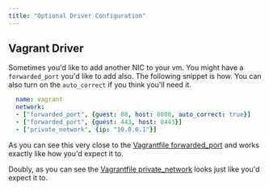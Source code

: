 ```yaml
---
title: "Optional Driver Configuration"
---
```


## Vagrant Driver

Sometimes you'd like to add another NIC to your vm. You might have a `forwarded_port` you'd like
to add also. The following snippet is how. You can also turn on the `auto_correct` if you think
you'll need it.

~~~yaml
  name: vagrant
  network:
  - ["forwarded_port", {guest: 80, host: 8080, auto_correct: true}]
  - ["forwarded_port", {guest: 443, host: 8443}]
  - ["private_network", {ip: "10.0.0.1"}]
~~~

As you can see this very close to the [Vagrantfile forwarded_port](https://docs.vagrantup.com/v2/networking/forwarded_ports.html) and
works exactly like how you'd expect it to.

Doubly, as you can see the [Vagrantfile private_network](https://docs.vagrantup.com/v2/networking/private_network.html) looks just
like you'd expect it to.
